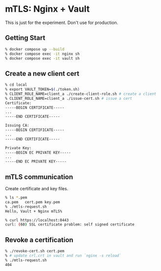 # mTLS: Nginx + Vault

This is just for the experiment.
Don't use for production.

## Getting Start

```sh
% docker compose up --build
% docker compose exec -it nginx sh
% docker compose exec -it vault sh
```

## Create a new client cert

```sh
% cd local
% export VAULT_TOKEN=$(./token.sh)
% CLIENT_ROLE_NAME=client_a ./create-client-role.sh # create a client
% CLIENT_ROLE_NAME=client_a ./issue-cert.sh # issue a cert
Certificate:
-----BEGIN CERTIFICATE-----
...
-----END CERTIFICATE-----

Issuing CA:
-----BEGIN CERTIFICATE-----
...
-----END CERTIFICATE-----

Private Key:
-----BEGIN EC PRIVATE KEY-----
...
-----END EC PRIVATE KEY-----
```

## mTLS communication

Create certificate and key files.

```sh
% ls *.pem
ca.pem   cert.pem key.pem
% ./mtls-request.sh
Hello, Vault + Nginx mTLS%

% curl https://localhost:8443
curl: (60) SSL certificate problem: self signed certificate
```

## Revoke a certification

```sh
% ./revoke-cert.sh cert.pem
% # update crl.crt in vault and run `nginx -s reload`
% ./mtls-request.sh
404
```
